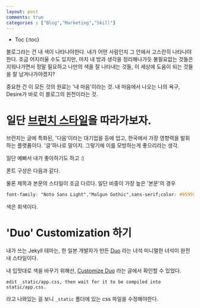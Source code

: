 ```yaml
---
layout: post
comments: true
categories : ["Blog","Marketing","Skill"]
---
```


* Toc
{:toc}

블로그라는 건 내 색이 나타나야한다.
내가 어떤 사람인지 그 안에서 고스란히 나타나야한다.
조금 어지러울 수도 있지만, 마치 내 방과 생각을 정리해나가듯
불필요없는 것들은 지워나가면서
정말 필요하고 나만의 색을 잘 나타내는 것들,
이 세상에 도움이 되는 것들을 잘 남겨나가야겠지?

중요한 건 이 모든 것의 원료는 '내 마음'이라는 것.
내 마음에서 나오는 나의 욕구, Desire가 바로 이 블로그의 원천이라는 것.

# 일단 [브런치 스타일](https://brunch.co.kr/@twkim831#info)을 따라가보자.

브런치는 글에 특화된, '다음'이라는 대기업을 등에 업고, 한국에서 가장 영향력을 발휘하는 플랫폼이다. '글'하나로 말이지. 그렇기에 이를 모방하는게 좋으리라는 생각.

일단 예뻐서 내가 좋아하기도 하고 :)

폰트 구성은 다음과 같다.

물론 제목과 본문의 스타일이 조금 다르다.
일단 비중이 가장 높은 '본문'의 경우

```css
font-family: "Noto Sans Light","Malgun Gothic",sans-serif;color: #959595;
```
색은 회색이다.


# 'Duo' Customization 하기

내가 쓰는 Jekyll 테마는, 한 일본 개발자가 만든 [Duo](https://chibicode.github.io/duo/) 라는 녀석 미니멀한 녀석이 완전 내 스타일이다.

내 입맛대로 색을 바꾸기 위해선, [Customize Duo](https://chibicode.github.io/duo/posts/customize/) 라는 글에서 확인할 수 있었다.

`edit _static/app.css, then wait for it to be compiled into static/app.css.`

라고 나와있는 걸 보니 `_static` 폴더에 있는 css 파일을 수정해야한다.

